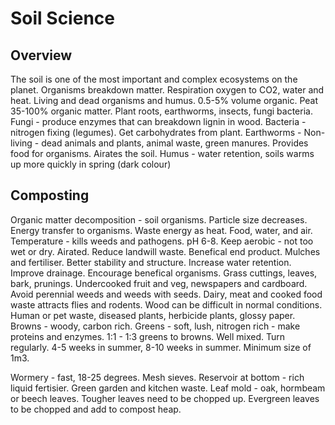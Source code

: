 # Soil Science

## Overview

The soil is one of the most important and complex ecosystems on the planet. Organisms breakdown matter. Respiration oxygen to CO2, water and heat. Living and dead organisms and humus. 0.5-5% volume organic.
Peat 35-100% organic matter.
Plant roots,  earthworms, insects, fungi bacteria.
Fungi - produce enzymes that can breakdown lignin in wood.
Bacteria - nitrogen fixing (legumes). Get carbohydrates from plant.
Earthworms - 
Non-living - dead animals and plants, animal waste, green manures. Provides food for organisms. Airates the soil.
Humus - water retention, soils warms up more quickly in spring (dark colour)

## Composting

Organic matter decomposition - soil organisms. 
Particle size decreases.
Energy transfer to organisms.
Waste energy as heat.
Food, water, and air. Temperature - kills weeds and pathogens. pH 6-8.
Keep aerobic - not too wet or dry. Airated. 
Reduce landwill waste. Benefical end product.
Mulches and fertiliser.
Better stability and structure.
Increase water retention.
Improve drainage.
Encourage benefical organisms.
Grass cuttings, leaves, bark, prunings.
Undercooked fruit and veg, newspapers and cardboard.
Avoid perennial weeds and weeds with seeds.
Dairy, meat and cooked food waste attracts flies and rodents.
Wood can be difficult in normal conditions.
Human or pet waste, diseased plants, herbicide plants, glossy paper.
Browns - woody, carbon rich.
Greens - soft, lush, nitrogen rich - make proteins and enzymes.
1:1 - 1:3 greens to browns. Well mixed.
Turn regularly. 4-5 weeks in summer, 8-10 weeks in summer.
Minimum size of 1m3.

Wormery - fast, 18-25 degrees. Mesh sieves. Reservoir at bottom - rich liquid fertisier.
Green garden and kitchen waste.
Leaf mold - oak, hormbeam or beech leaves. Tougher leaves need to be chopped up.
Evergreen leaves to be chopped and add to compost heap.
